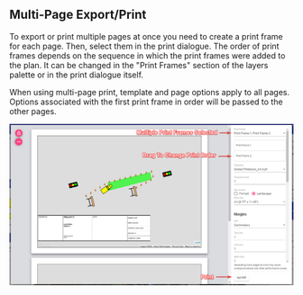## Multi-Page Export/Print

To export or print multiple pages at once you need to create a print frame for each page. Then, select them in the print dialogue. The order of print frames depends on the sequence in which the print frames were added to the plan. It can be changed in the "Print Frames" section of the layers palette or in the print dialogue itself.

When using multi-page print, template and page options apply to all pages. Options associated with the first print frame in order will be passed to the other pages.

![Multi-Page Print](./assets/Multi-Page_Print.png)